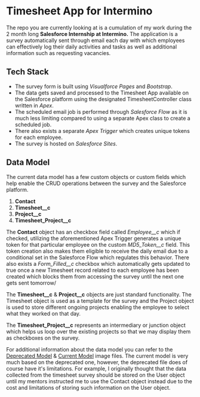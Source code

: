 # Timesheet App for Intermino

The repo you are currently looking at is a cumulation of my work during the 2 month long **Salesforce Internship at Intermino.** The application is a survey automatically sent through email each day with which employees can effectively log their daily activities and tasks as well as additional information such as requesting vacancies. 

## Tech Stack

 - The survey form is built using *Visualforce Pages* and *Bootstrap*.
 - The data gets saved and processed to the Timesheet App available on the Salesforce platform using the designated TimesheetController class written in *Apex*.
 - The scheduled email job is performed through *Salesforce Flow* as it is much less limiting compared to using a separate Apex class to create a scheduled job.
 - There also exists a separate *Apex Trigger* which creates unique tokens for each employee.
 - The survey is hosted on *Salesforce Sites*.

## Data Model

The current data model has a few custom objects or custom fields which help enable the CRUD operations between the survey and the Salesforce platform.

 1. **Contact**
 2. **Timesheet__c**
 3. **Project__c**
 4. **Timesheet_Project__c**
 
 The **Contact** object has an checkbox field called *Employee__c* which if checked, utilizing the aforementioned Apex Trigger generates a unique token for that particular employee on the custom *MD5_Token__c* field. This token creation also makes them eligible to receive the daily email due to a conditional set in the Salesforce Flow which regulates this behavior. There also exists a *Form_Filled__c* checkbox which automatically gets updated to true once a new Timesheet record related to each employee has been created which blocks them from accessing the survey until the next one gets sent tomorrow/

The **Timesheet__c** & **Project__c** objects are just standard functionality.
The Timesheet object is used as a template for the survey and the Project object is used to store different ongoing projects enabling the employee to select what they worked on that day.

The **Timesheet_Project__c** represents an intermediary or junction object which helps us loop over the existing projects so that we may display them as checkboxes on the survey.

For additional information about the data model you can refer to the [Deprecated Model](https://github.com/lxdain/Timesheet-App/blob/main/data_model_deprecated.png) & [Current Model](https://github.com/lxdain/Timesheet-App/blob/main/data_model.png) image files. The current model is very much based on the deprecated one, however, the deprecated file does of course have it's limitations. For example, I originally thought that the data collected from the timesheet survey should be stored on the User object until my mentors instructed me to use the Contact object instead due to the cost and limitations of storing such information on the User object.
